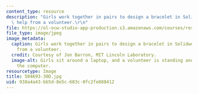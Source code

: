 ```yaml
---
content_type: resource
description: "Girls work together in pairs to design a bracelet in Solidworks with\
  \ help from a volunteer.\r\n"
file: https://ol-ocw-studio-app-production.s3.amazonaws.com/courses/res-2-005-girls-who-build-make-your-own-wearables-workshop-spring-2015/938a4a43bb5d8e5c683c0fc2fe888412_504693-30D.jpg
file_type: image/jpeg
image_metadata:
  caption: Girls work together in pairs to design a bracelet in Solidworks with help
    from a volunteer.
  credit: Courtesy of Jon Barron, MIT Lincoln Laboratory.
  image-alt: Girls sit around a laptop, and a volunteer is standing and helping at
    the computer.
resourcetype: Image
title: 504693-30D.jpg
uid: 938a4a43-bb5d-8e5c-683c-0fc2fe888412
---
```

